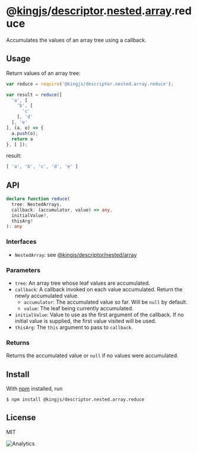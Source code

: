 # @[kingjs](https://www.npmjs.com/package/kingjs)/[descriptor](https://www.npmjs.com/package/@kingjs/descriptor).[nested](https://www.npmjs.com/package/@kingjs/descriptor.nested).[array](https://www.npmjs.com/package/@kingjs/descriptor.nested.array).reduce
Accumulates the values of an array tree using a callback.
## Usage
Return values of an array tree:
```js
var reduce = require('@kingjs/descriptor.nested.array.reduce');

var result = reduce([
  'a', [
    'b', [
      'c'
    ], 'd'
  ], 'e'
], (a, o) => {
  a.push(o); 
  return a 
}, [ ]);
```
result:
```js
[ 'a', 'b', 'c', 'd', 'e' ]
```
## API
```ts
declare function reduce(
  tree: NestedArrays,
  callback: (accumulator, value) => any,
  initialValue?,
  thisArg?
): any
```
### Interfaces
- `NestedArray`: see [@kingjs/descriptor/nested/array][nested-array-descriptor]
### Parameters
- `tree`: An array tree whose leaf values are accumulated.
- `callback`: A callback invoked on each value accumulated. Return the newly accumulated value.
  - `accumulator`: The accumulated value so far. Will be `null` by default.
  - `value`: The leaf being currently accumulated.
- `initialValue`: Value to use as the first argument of the callback. If no initial value is supplied, the first value visited will be used.
- `thisArg`: The `this` argument to pass to `callback`.
### Returns
Returns the accumulated value or `null` if no values were accumulated.
## Install
With [npm](https://npmjs.org/) installed, run
```
$ npm install @kingjs/descriptor.nested.array.reduce
```
## License
MIT

![Analytics](https://analytics.kingjs.net/descriptor/nested/array/reduce)

[nested-array-descriptor]: https://www.npmjs.com/package/@kingjs/descriptor/nested/array  